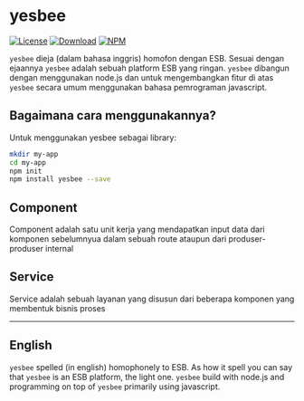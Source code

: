 yesbee
======

[![License](http://img.shields.io/npm/l/yesbee.svg?style=flat-square)](https://github.com/xinix-technology/yesbee/blob/master/LICENSE)
[![Download](http://img.shields.io/npm/dm/yesbee.svg?style=flat-square)](https://github.com/xinix-technology/yesbee)
[![NPM](http://img.shields.io/npm/v/yesbee.svg?style=flat-square)](https://github.com/xinix-technology/yesbee)

`yesbee` dieja (dalam bahasa inggris) homofon dengan ESB. Sesuai dengan ejaannya `yesbee` adalah sebuah platform ESB yang ringan. `yesbee` dibangun dengan menggunakan node.js dan untuk mengembangkan fitur di atas `yesbee` secara umum menggunakan bahasa pemrograman javascript.

## Bagaimana cara menggunakannya?

Untuk menggunakan yesbee sebagai library:

```bash
mkdir my-app
cd my-app
npm init
npm install yesbee --save
```

## Component 

Component adalah satu unit kerja yang mendapatkan input data dari komponen sebelumnyua dalam sebuah route ataupun dari produser-produser internal

## Service

Service adalah sebuah layanan yang disusun dari beberapa komponen yang membentuk bisnis proses

-------------------------------------------------------------------------------

## English

`yesbee` spelled (in english) homophonely to ESB. As how it spell you can say that `yesbee` is an ESB platform, the light one. `yesbee` build with node.js and programming on top of `yesbee` primarily using javascript.


